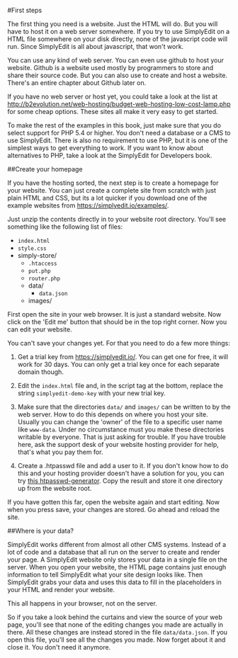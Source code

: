 #First steps

The first thing you need is a website. Just the HTML will do. But you will have to host it on a web server somewhere. If you try to use SimplyEdit on a HTML file somewhere on your disk directly, none of the javascript code will run. Since SimplyEdit is all about javascript, that won't work.

You can use any kind of web server. You can even use github to host your website. Github is a website used mostly by programmers to store and share their source code. But you can also use to create and host a website. There's an entire chapter about Github later on. 

If you have no web server or host yet, you could take a look at the list at http://b2evolution.net/web-hosting/budget-web-hosting-low-cost-lamp.php for some cheap options. These sites all make it very easy to get started. 

To make the rest of the examples in this book, just make sure that you do select support for  PHP 5.4 or higher. You don't need a database or a CMS to use SimplyEdit. There is also no requirement to use PHP, but it is one of the simplest ways to get everything to work. If you want to know about alternatives to PHP, take a look at the SimplyEdit for Developers book.

##Create your homepage

If you have the hosting sorted, the next step is to create a homepage for your website. You can just create a complete site from scratch with just plain HTML and CSS, but its a lot quicker if you download one of the example websites from https://simplyedit.io/examples/.

Just unzip the contents directly in to your website root directory. You'll see something like the following list of files:

- `index.html`
- `style.css`
- simply-store/
  - `.htaccess` 
  - `put.php`
  - `router.php`
  - data/
    - `data.json`
  - images/

First open the site in your web browser. It is just a standard website. Now click on the 'Edit me' button that should be in the top right corner. Now you can edit your website.

You can't save your changes yet. For that you need to do a few more things:

1. Get a trial key from https://simplyedit.io/. You can get one for free, it will work for 30 days. You can only get a trial key once for each separate domain though.

2. Edit the `index.html` file and, in the script tag at the bottom, replace the string `simplyedit-demo-key` with your new trial key.

3. Make sure that the directories `data/` and `images/` can be written to by the web server. How to do this depends on where you host your site. Usually you can change the 'owner' of the file to a specific user name like `www-data`. Under no circumstance must you make these directories writable by everyone. That is just asking for trouble. If you have trouble here, ask the support desk of your website hosting provider for help, that's what you pay them for.

4. Create a .htpasswd file and add a user to it. If you don't know how to do this and your hosting provider doesn't have a solution for you, you can try [this htpasswd-generator](http://www.htaccesstools.com/htpasswd-generator/). Copy the result and store it one directory up from the website root.
 
If you have gotten this far, open the website again and start editing. Now when you press save, your changes are stored. Go ahead and reload the site. 

##Where is your data?

SimplyEdit works different from almost all other CMS systems. Instead of a lot of code and a database that all run on the server to create and render your page. A SimplyEdit website only stores your data in a single file on the server. When you open your website, the HTML page contains just enough information to tell SimplyEdit what your site design looks like. Then SimplyEdit grabs your data and uses this data to fill in the placeholders in your HTML and render your website.

This all happens in your browser, not on the server.

So if you take a look behind the curtains and view the source of your web page, you'll see that none of the editing changes you made are actually in there. All these changes are instead stored in the file `data/data.json`. If you open this file, you'll see all the changes you made. Now forget about it and close it. You don't need it anymore.

